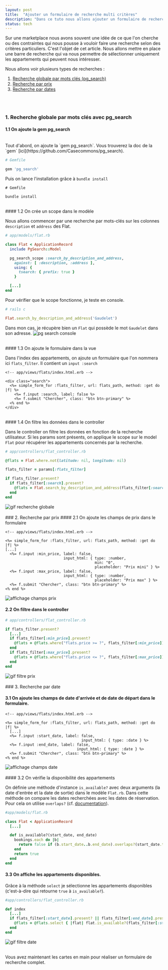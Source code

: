 ```yaml
---
layout: post
title:  "Ajouter un formulaire de recherche multi critères"
description: "Dans ce tuto nous allons ajouter un formulaire de recherche selon plusieurs critères."
status: tech
---
```


Sur une marketplace nous avons souvent une idée de ce que l'on cherche ou des contraintes qui nous pousse à vouloir faire une recherche selon des critères particuliers. C'est l'objet de cet article. Nous allons mettre en place une barre de recherche qui va nous permettre de sélectionner uniquement les appartements qui peuvent nous intéresser.

Nous allons voir plusieurs types de recherches :

1. [Recherche globale par mots clés (pg_search)](#global)
2. [Recherche par prix](#price)
3. [Recherche par dates](#dates)
<br>
<br>

### <a name="global"></a>1. Recherche globale par mots clés avec pg_search
#### 1.1 On ajoute la gem pg_search
<br>
Tout d'abord, on ajoute la `gem pg_search`.
Vous trouverez la doc de la `gem` [ici](https://github.com/Casecommons/pg_search).

```ruby
# Gemfile

gem 'pg_search'
```
Puis on lance l'installation grâce à `bundle install`
```shell
# Gemfile

bundle install
```
<br>
#### 1.2 On crée un scope dans le modèle

Nous allons commencer par une recherche par mots-clés sur les colonnes `description` et `address` des Flat.

```ruby
# app/models/flat.rb

class Flat < ApplicationRecord
  include PgSearch::Model

  pg_search_scope :search_by_description_and_address,
    against: [ :description, :address ],
    using: {
      tsearch: { prefix: true }
    }

  [...]
end
```

Pour vérifier que le scope fonctionne, je teste en console.

```ruby
# rails c

Flat.search_by_description_and_address('Gaudelet')
```

Dans mon cas, je récupère bien un `Flat` qui possède le mot `Gaudelet` dans son adresse.
<img src="/images/posts/multisearch/pg_search_console.png" class="image" alt="pg search console">

<br>
#### 1.3 On ajoute le formulaire dans la vue

Dans l'index des appartements, on ajoute un formulaire que l'on nommera ici `flats_filter`.
Il contient un `input :search`
```erb
<!-- app/views/flats/index.html.erb -->

<div class="search">
  <%= simple_form_for :flats_filter, url: flats_path, method: :get do |f| %>
    <%= f.input :search, label: false %>
    <%= f.submit "Chercher", class: "btn btn-primary" %>
  <% end %>
</div>

```
<br>
#### 1.4 On filtre les données dans le controller

Dans le controller on filtre les données en fonction de la recherche utilisateur.
Si les params sont présents, on applique le scope sur le model `Flat` pour récupérer les appartements concernés par la recherche.
```ruby
# app/controllers/flat_controller.rb

@flats = Flat.where.not(latitude: nil, longitude: nil)

flats_filter = params[:flats_filter]

if flats_filter.present?
  if flats_filter[:search].present?
    @flats = Flat.search_by_description_and_address(flats_filter[:search])
  end
end
```

<img src="/images/posts/multisearch/recherche_globale.gif" class="image" alt="gif recherche globale">
<br>
<br>
### <a name="price"></a>2. Recherche par prix
#### 2.1 On ajoute les champs de prix dans le formulaire

```erb
<!-- app/views/flats/index.html.erb -->

<%= simple_form_for :flats_filter, url: flats_path, method: :get do |f| %>
[...]
  <%= f.input :min_price, label: false,
                          input_html: { type: :number,
                                        min: "0",
                                        placeholder: "Prix mini" } %>
  <%= f.input :max_price, label: false,
                          input_html: { type: :number,
                                        placeholder: "Prix max" } %>
  <%= f.submit "Chercher", class: "btn btn-primary" %>
<% end %>
```

<img src="/images/posts/multisearch/champs_prix.png" class="image" alt="affichage champs prix">

#### 2.2 On filtre dans le controller

```ruby
# app/controllers/flat_controller.rb

if flats_filter.present?
  [...]
  if flats_filter[:min_price].present?
    @flats = @flats.where("flats.price >= ?", flats_filter[:min_price])
  end
  if flats_filter[:max_price].present?
    @flats = @flats.where("flats.price <= ?", flats_filter[:max_price])
  end
end
```

<img src="/images/posts/multisearch/filtre_prix.gif" class="image" alt="gif filtre prix">
<br>
<br>
### <a name="dates"></a>3. Recherche par date

#### 3.1 On ajoute les champs de date d'arrivée et de date de départ dans le formulaire.

```erb
<!-- app/views/flats/index.html.erb -->

<%= simple_form_for :flats_filter, url: flats_path, method: :get do |f| %>
  [...]
  <%= f.input :start_date, label: false,
                                  input_html: { type: :date } %>
  <%= f.input :end_date, label: false,
                                input_html: { type: :date } %>
  <%= f.submit "Chercher", class: "btn btn-primary" %>
<% end %>
```

<img src="/images/posts/multisearch/champs_dates.png" class="image" alt="affichage champs date">
<br>
<br>
#### 3.2 On vérifie la disponibilité des appartements

On définie une méthode d'instance `is_available?` avec deux arguments (la date d'entrée et la date de sortie) dans le modèle `Flat.rb`.
Dans cette méthode on compare les dates recherchées avec les dates de réservation. Pour cela on utilise `overlaps?` (cf. [documentation](https://apidock.com/rails/Range/overlaps%3F)).

```ruby
#app/models/flat.rb

class Flat < ApplicationRecord
  [...]

  def is_available?(start_date, end_date)
    bookings.each do |b|
      return false if (b.start_date..b.end_date).overlaps?(start_date.to_date..end_date.to_date)
    end
    return true
  end
end
```


#### 3.3 On affiche les appartements disponibles.

Grâce à la méthode `select` je sélectionne les appartements disponibles (c'est-à-dire qui retourne `true` à `is_available?`).

```ruby
#app/controllers/flat_controller.rb

def index
  [...]
  if flats_filter[:start_date].present? || flats_filter[:end_date].present?
    @flats = @flats.select { |flat| flat.is_available?(flats_filter[:start_date],flats_filter[:end_date]) }
  end
end
```

<img src="/images/posts/multisearch/filtre_dates.gif" class="image" alt="gif filtre date">
<br>
<br>

Vous avez maintenant les cartes en main pour réaliser un formulaire de recherche complet.

